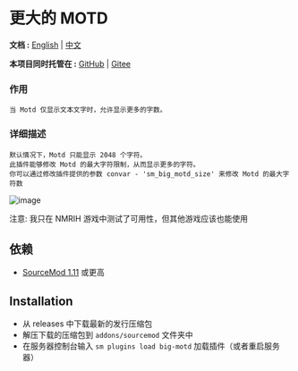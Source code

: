 # 更大的 MOTD

**文档 :**  [English](./readme.md) | [中文](./readme-chi.md)

**本项目同时托管在 :**  [GitHub](https://github.com/f1f88/big-motd) | [Gitee](https://gitee.com/f1f88/big-motd)

### 作用

    当 Motd 仅显示文本文字时，允许显示更多的字数。

### 详细描述

    默认情况下，Motd 只能显示 2048 个字符。
    此插件能够修改 Motd 的最大字符限制，从而显示更多的字符。
    你可以通过修改插件提供的参数 convar - 'sm_big_motd_size' 来修改 Motd 的最大字符数

![image](./img/Img_231016_211008.png)

注意: 我只在 NMRIH 游戏中测试了可用性，但其他游戏应该也能使用

## 依赖

- [SourceMod 1.11](https://www.sourcemod.net/downloads.php?branch=stable) 或更高

## Installation
- 从 releases 中下载最新的发行压缩包
- 解压下载的压缩包到 `addons/sourcemod` 文件夹中
- 在服务器控制台输入 `sm plugins load big-motd` 加载插件（或者重启服务器）
